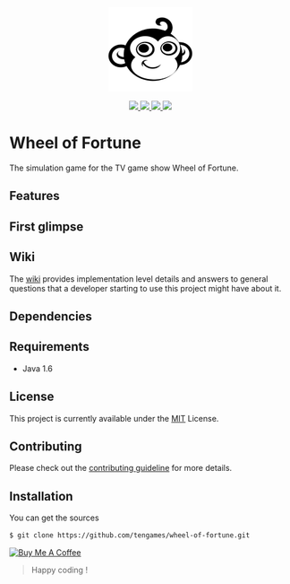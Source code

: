 <p align="center">
    <a href="#">
        <img src="assets/tenio-github-logo.png">
    </a>
</p>
<p align="center">
    <a href="LICENSE">
        <img src="https://img.shields.io/badge/license-MIT-blue.svg">
    </a>
    <a href="#">
        <img src="https://img.shields.io/github/last-commit/tengames/wheel-of-fortune">
    </a>
    <a href="https://github.com/tengames/wheel-of-fortune/issues">
        <img src="https://img.shields.io/github/issues/tengames/wheel-of-fortune">
    </a>
    <a href="CONTRIBUTING.md">
        <img src="https://img.shields.io/badge/PRs-welcome-brightgreen.svg">
    </a>
</p>

# Wheel of Fortune
The simulation game for the TV game show Wheel of Fortune.

## Features

## First glimpse

## Wiki
The [wiki](https://github.com/tengames/wheel-of-fortune/wiki) provides implementation level details and answers to general questions that a developer starting to use this project might have about it.

## Dependencies

## Requirements
- Java 1.6

## License
This project is currently available under the [MIT](LICENSE) License.

## Contributing
Please check out the [contributing guideline](CONTRIBUTING.md) for more details.

## Installation
You can get the sources
```sh
$ git clone https://github.com/tengames/wheel-of-fortune.git
```

<a href="https://www.buymeacoffee.com/conngcoi123" target="_blank"><img src="https://cdn.buymeacoffee.com/buttons/default-orange.png" alt="Buy Me A Coffee" height="41" width="174"></a>

> Happy coding !
